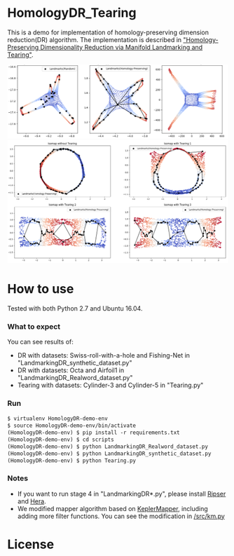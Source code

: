 # HomologyDR_Tearing

This is a demo for implementation of homology-preserving dimension reduction(DR) algorithm. The implementation is described in ["Homology-Preserving Dimensionality Reduction via Manifold Landmarking and Tearing"](https://arxiv.org/pdf/1806.08460.pdf).

<center><img src="octa.png" width="512"></center>
<center><img src="tearing.png" width="512"></center>

# How to use

Tested with both Python 2.7 and Ubuntu 16.04.

### What to expect

You can see results of:
- DR with datasets: Swiss-roll-with-a-hole and Fishing-Net in "LandmarkingDR_synthetic_dataset.py"
- DR with datasets: Octa and Airfoil1 in "LandmarkingDR_Realword_dataset.py"
- Tearing with datasets: Cylinder-3 and Cylinder-5 in "Tearing.py"

### Run

    $ virtualenv HomologyDR-demo-env
    $ source HomologyDR-demo-env/bin/activate
    (HomologyDR-demo-env) $ pip install -r requirements.txt
    (HomologyDR-demo-env) $ cd scripts
    (HomologyDR-demo-env) $ python LandmarkingDR_Realword_dataset.py
    (HomologyDR-demo-env) $ python LandmarkingDR_synthetic_dataset.py
    (HomologyDR-demo-env) $ python Tearing.py

### Notes

- If you want to run stage 4 in "LandmarkingDR*.py", please install [Ripser](https://github.com/Ripser/ripser) and [Hera](https://bitbucket.org/grey_narn/hera).
- We modified mapper algorithm based on [KeplerMapper](https://github.com/MLWave/kepler-mapper), including adding more filter functions. You can see the modification in [/src/km.py](https://github.com/LynneYan/HomologyDR_Tearing/blob/master/src/km.py)


# License

